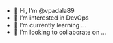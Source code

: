 - 👋 Hi, I’m @vpadala89
- 👀 I’m interested in DevOps
- 🌱 I’m currently learning ...
- 💞️ I’m looking to collaborate on ...

<!---
vpadala89/vpadala89 is a ✨ special ✨ repository because its `README.md` (this file) appears on your GitHub profile.
You can click the Preview link to take a look at your changes.
--->

